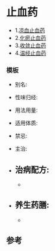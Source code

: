 # 止血药



- 1.[凉血止血药](https://github.com/fairyly/you-need-traditional-Chinese-medical/blob/master/1.2.3%20%E6%AD%A2%E8%A1%80%E8%8D%AF/1.%E5%87%89%E8%A1%80%E6%AD%A2%E8%A1%80%E8%8D%AF(6%E7%A7%8D).md)
- 2.[化瘀止血药](https://github.com/fairyly/you-need-traditional-Chinese-medical/blob/master/1.2.3%20%E6%AD%A2%E8%A1%80%E8%8D%AF/2.%E5%8C%96%E7%98%80%E6%AD%A2%E8%A1%80%E8%8D%AF(6%E7%A7%8D))
- 3.[收敛止血药](https://github.com/fairyly/you-need-traditional-Chinese-medical/blob/master/1.2.3%20%E6%AD%A2%E8%A1%80%E8%8D%AF/3.%E6%94%B6%E6%95%9B%E6%AD%A2%E8%A1%80%E8%8D%AF(6%E7%A7%8D).md)
- 4.[温经止血药](https://github.com/fairyly/you-need-traditional-Chinese-medical/blob/master/1.2.3%20%E6%AD%A2%E8%A1%80%E8%8D%AF/4.%E6%B8%A9%E7%BB%8F%E6%AD%A2%E8%A1%80%E8%8D%AF(2%20%E7%A7%8D).md)


### 模板

- 别名: 
- 性味归经: 
- 用法用量: 
- 适用体质: 
- 禁忌: 

- 主治: 
- 治病配方: 
  - 
  - 
  
- 养生药膳: 
  -  
  -  


## 参考
